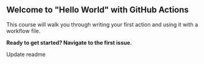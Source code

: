## Welcome to "Hello World" with GitHub Actions

This course will walk you through writing your first action and using it with a workflow file. 

**Ready to get started? Navigate to the first issue.**

Update readme
